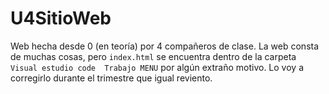 # U4SitioWeb
Web hecha desde 0 (en teoría) por 4 compañeros de clase.
La web consta de muchas cosas, pero `index.html` se encuentra dentro de la carpeta `Visual estudio code  Trabajo MENU` por algún extraño motivo.
Lo voy a corregirlo durante el trimestre que igual reviento.
